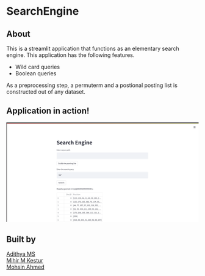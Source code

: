 # SearchEngine


## About

This is a streamlit application that functions as an elementary search engine. This application has the following features. 
* Wild card queries
* Boolean queries

As a preprocessing step, a permuterm and a postional posting list is constructed out of any dataset.


## Application in action!
![demonstration](media/demo.png)

## Built by
[Adithya MS](https://github.com/Adithya-S-Bhat)<br>
[Mihir M Kestur](https://github.com/mihirkestur)<br>
[Mohsin Ahmed](https://github.com/Mohsin545-ai)<br>